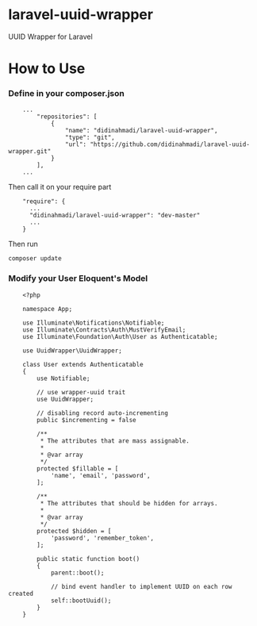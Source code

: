 # laravel-uuid-wrapper
UUID Wrapper for Laravel
# How to Use
### Define in your composer.json
```
    ...
        "repositories": [
            {
                "name": "didinahmadi/laravel-uuid-wrapper",
                "type": "git",
                "url": "https://github.com/didinahmadi/laravel-uuid-wrapper.git"
            }
        ],
    ...
```
Then call it on your require part

```
    "require": {
      ...
      "didinahmadi/laravel-uuid-wrapper": "dev-master"
      ...
    }
```
Then run 

```composer update```

### Modify your User Eloquent's Model
```
    <?php

    namespace App;

    use Illuminate\Notifications\Notifiable;
    use Illuminate\Contracts\Auth\MustVerifyEmail;
    use Illuminate\Foundation\Auth\User as Authenticatable;
    
    use UuidWrapper\UuidWrapper;

    class User extends Authenticatable
    {
        use Notifiable;
        
        // use wrapper-uuid trait 
        use UuidWrapper;
        
        // disabling record auto-incrementing
        public $incrementing = false

        /**
         * The attributes that are mass assignable.
         *
         * @var array
         */
        protected $fillable = [
            'name', 'email', 'password',
        ];

        /**
         * The attributes that should be hidden for arrays.
         *
         * @var array
         */
        protected $hidden = [
            'password', 'remember_token',
        ];
        
        public static function boot()
        {
            parent::boot();
            
            // bind event handler to implement UUID on each row created
            self::bootUuid();
        }
    }

```
